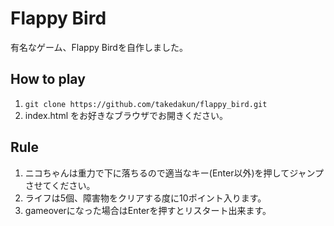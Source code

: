 # Flappy Bird
有名なゲーム、Flappy Birdを自作しました。
## How to play
1. `git clone https://github.com/takedakun/flappy_bird.git`
2.  index.html をお好きなブラウザでお開きください。

## Rule
1. ニコちゃんは重力で下に落ちるので適当なキー(Enter以外)を押してジャンプさせてください。
2. ライフは5個、障害物をクリアする度に10ポイント入ります。
3. gameoverになった場合はEnterを押すとリスタート出来ます。
